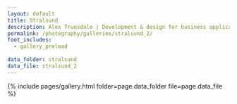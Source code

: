 ```yaml
---
layout: default
title: Stralsund
description: Alex Truesdale | Development & design for business applications.. and photos on occasion.
permalink: /photography/galleries/stralsund_2/
foot_includes:
  - gallery_preload
  
data_folder: stralsund
data_file: stralsund_2
---
```

{% include pages/gallery.html folder=page.data_folder file=page.data_file %}
